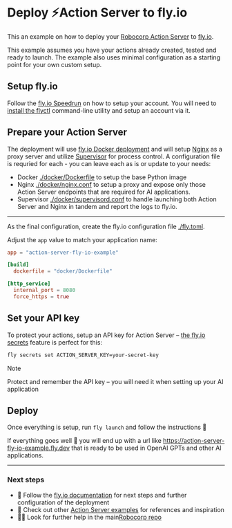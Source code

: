 # Deploy ⚡️Action Server to fly.io

This an example on how to deploy your [Robocorp Action Server](https://github.com/robocorp/robo/tree/master/action_server/docs#readme) to [fly.io](fly.io).

This example assumes you have your actions already created, tested and ready to launch. The example also uses minimal configuration as a starting point for your own custom setup.

## Setup fly.io

Follow the [fly.io Speedrun](https://fly.io/docs/speedrun/) on how to setup your account. You will need to [install the flyctl](https://fly.io/docs/hands-on/install-flyctl/) command-line utility and setup an account via it.

## Prepare your Action Server

The deployment will use [fly.io Docker deployment](https://fly.io/docs/languages-and-frameworks/dockerfile/) and will setup [Nginx](https://www.nginx.com) as a proxy server and utilize [Supervisor](https://supervisord.org/) for process control. A configuration file is requried for each - you can leave each as is or update to your needs:

- Docker [./docker/Dockerfile](./docker/Dockerfile) to setup the base Python image
- Nginx [./docker/nginx.conf](./docker/nginx.conf) to setup a proxy and expose only those Action Server endpoints that are required for AI applications.
- Supervisor [./docker/supervisord.conf](./docker/supervisord.conf) to handle launching both Action Server and Nginx in tandem and report the logs to fly.io.

---

As the final configuration, create the fly.io configuration file [./fly.toml](./fly.toml).

Adjust the `app` value to match your application name:

```toml
app = "action-server-fly-io-example"

[build]
  dockerfile = "docker/Dockerfile"

[http_service]
  internal_port = 8080
  force_https = true
```

## Set your API key

To protect your actions, setup an API key for Action Server – [the fly.io secrets](https://fly.io/docs/reference/secrets/) feature is perfect for this:

```sh
fly secrets set ACTION_SERVER_KEY=your-secret-key
```

> [!NOTE]
> Protect and remember the API key – you will need it when setting up your AI application

## Deploy

Once everything is setup, run `fly launch` and follow the instructions 🚀

If everything goes well 🤞 you will end up with a url like https://action-server-fly-io-example.fly.dev that is ready to be used in OpenAI GPTs and other AI applications.

---

### Next steps

- 📖 Follow the [fly.io documentation](https://fly.io/docs/) for next steps and further configuration of the deployment
- 🌟 Check out other [Action Server examples](https://github.com/robocorp/actions-cookbook) for references and inspiration
- 🙋‍♂️ Look for further help in the main[Robocorp repo](https://github.com/robocorp/robocorp)
